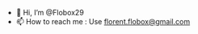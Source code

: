 - 👋 Hi, I’m @Flobox29
- 📫 How to reach me : Use florent.flobox@gmail.com

<!---
Flobox29/Flobox29 is a ✨ special ✨ repository because its `README.md` (this file) appears on your GitHub profile.
You can click the Preview link to take a look at your changes.
--->

